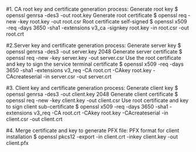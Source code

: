 #1. CA root key and certificate generation process:
Generate root key
$ openssl genrsa -des3 -out root.key
Generate root certificate
$ openssl req -new -key root.key -out root.csr
Root certificate self-signed
$ openssl x509 -req -days 3650 -sha1 -extensions v3_ca -signkey root.key -in root.csr -out root.crt


#2.Server key and certificate generation process:
Generate server key
$ openssl genrsa -des3 -out server.key 2048
Generate server certificate
$ openssl req -new -key server.key -out server.csr
Use the root certificate and key to sign the service terminal certificate
$ openssl x509 -req -days 3650 -sha1 -extensions v3_req -CA root.crt -CAkey root.key -CAcreateserial -in server.csr -out server.crt


#3. Client key and certificate generation process:
Generate client key
$ openssl genrsa -des3 -out client.key 2048
Generate client certificate
$ openssl req -new -key client.key -out client.csr
Use root certificate and key to sign client sub-certificate
$ openssl x509 -req -days 3650 -sha1 -extensions v3_req -CA root.crt -CAkey root.key -CAcreateserial -in client.csr -out client.crt

#4. Merge certificate and key to generate PFX file:
PFX format for client installation
$ openssl pkcs12 -export -in client.crt -inkey client.key -out client.pfx
